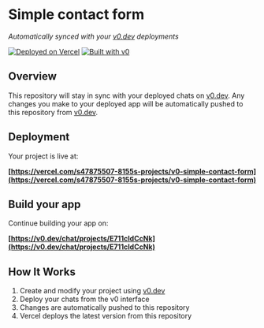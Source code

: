 # Simple contact form

*Automatically synced with your [v0.dev](https://v0.dev) deployments*

[![Deployed on Vercel](https://img.shields.io/badge/Deployed%20on-Vercel-black?style=for-the-badge&logo=vercel)](https://vercel.com/s47875507-8155s-projects/v0-simple-contact-form)
[![Built with v0](https://img.shields.io/badge/Built%20with-v0.dev-black?style=for-the-badge)](https://v0.dev/chat/projects/E711cIdCcNk)

## Overview

This repository will stay in sync with your deployed chats on [v0.dev](https://v0.dev).
Any changes you make to your deployed app will be automatically pushed to this repository from [v0.dev](https://v0.dev).

## Deployment

Your project is live at:

**[https://vercel.com/s47875507-8155s-projects/v0-simple-contact-form](https://vercel.com/s47875507-8155s-projects/v0-simple-contact-form)**

## Build your app

Continue building your app on:

**[https://v0.dev/chat/projects/E711cIdCcNk](https://v0.dev/chat/projects/E711cIdCcNk)**

## How It Works

1. Create and modify your project using [v0.dev](https://v0.dev)
2. Deploy your chats from the v0 interface
3. Changes are automatically pushed to this repository
4. Vercel deploys the latest version from this repository